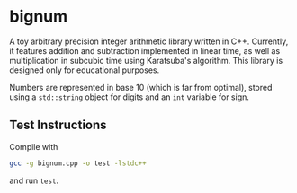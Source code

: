 # bignum

A toy arbitrary precision integer arithmetic library written in C++. Currently, it features addition and subtraction implemented in linear time, as well as multiplication in subcubic time using Karatsuba's algorithm. This library is designed only for educational purposes.

Numbers are represented in base 10 (which is far from optimal), stored using a `std::string` object for digits and an `int` variable for sign.

## Test Instructions

Compile with  

```bash
gcc -g bignum.cpp -o test -lstdc++
```

and run `test`. 